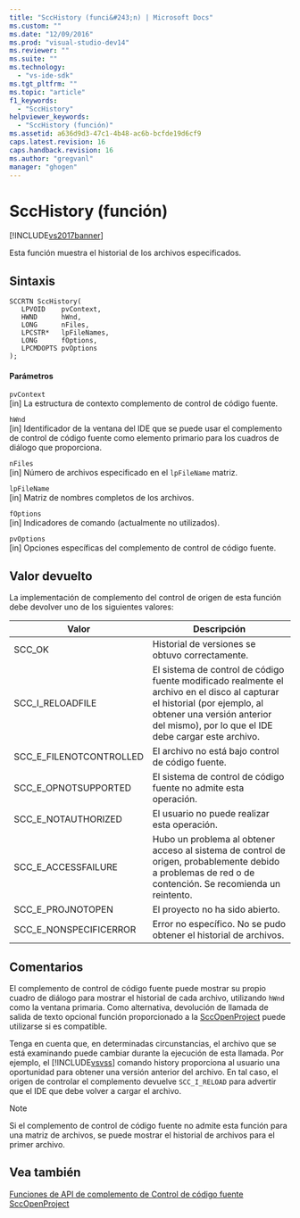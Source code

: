 ```yaml
---
title: "SccHistory (funci&#243;n) | Microsoft Docs"
ms.custom: ""
ms.date: "12/09/2016"
ms.prod: "visual-studio-dev14"
ms.reviewer: ""
ms.suite: ""
ms.technology: 
  - "vs-ide-sdk"
ms.tgt_pltfrm: ""
ms.topic: "article"
f1_keywords: 
  - "SccHistory"
helpviewer_keywords: 
  - "SccHistory (función)"
ms.assetid: a636d9d3-47c1-4b48-ac6b-bcfde19d6cf9
caps.latest.revision: 16
caps.handback.revision: 16
ms.author: "gregvanl"
manager: "ghogen"
---
```

# SccHistory (funci&#243;n)
[!INCLUDE[vs2017banner](../code-quality/includes/vs2017banner.md)]

Esta función muestra el historial de los archivos especificados.  
  
## Sintaxis  
  
```cpp#  
SCCRTN SccHistory(  
   LPVOID    pvContext,  
   HWND      hWnd,  
   LONG      nFiles,  
   LPCSTR*   lpFileNames,  
   LONG      fOptions,  
   LPCMDOPTS pvOptions  
);  
```  
  
#### Parámetros  
 `pvContext`  
 \[in\] La estructura de contexto complemento de control de código fuente.  
  
 `hWnd`  
 \[in\] Identificador de la ventana del IDE que se puede usar el complemento de control de código fuente como elemento primario para los cuadros de diálogo que proporciona.  
  
 `nFiles`  
 \[in\] Número de archivos especificado en el `lpFileName` matriz.  
  
 `lpFileName`  
 \[in\] Matriz de nombres completos de los archivos.  
  
 `fOptions`  
 \[in\] Indicadores de comando \(actualmente no utilizados\).  
  
 `pvOptions`  
 \[in\] Opciones específicas del complemento de control de código fuente.  
  
## Valor devuelto  
 La implementación de complemento del control de origen de esta función debe devolver uno de los siguientes valores:  
  
|Valor|Descripción|  
|-----------|-----------------|  
|SCC\_OK|Historial de versiones se obtuvo correctamente.|  
|SCC\_I\_RELOADFILE|El sistema de control de código fuente modificado realmente el archivo en el disco al capturar el historial \(por ejemplo, al obtener una versión anterior del mismo\), por lo que el IDE debe cargar este archivo.|  
|SCC\_E\_FILENOTCONTROLLED|El archivo no está bajo control de código fuente.|  
|SCC\_E\_OPNOTSUPPORTED|El sistema de control de código fuente no admite esta operación.|  
|SCC\_E\_NOTAUTHORIZED|El usuario no puede realizar esta operación.|  
|SCC\_E\_ACCESSFAILURE|Hubo un problema al obtener acceso al sistema de control de origen, probablemente debido a problemas de red o de contención. Se recomienda un reintento.|  
|SCC\_E\_PROJNOTOPEN|El proyecto no ha sido abierto.|  
|SCC\_E\_NONSPECIFICERROR|Error no específico. No se pudo obtener el historial de archivos.|  
  
## Comentarios  
 El complemento de control de código fuente puede mostrar su propio cuadro de diálogo para mostrar el historial de cada archivo, utilizando `hWnd` como la ventana primaria. Como alternativa, devolución de llamada de salida de texto opcional función proporcionado a la [SccOpenProject](../extensibility/sccopenproject-function.md) puede utilizarse si es compatible.  
  
 Tenga en cuenta que, en determinadas circunstancias, el archivo que se está examinando puede cambiar durante la ejecución de esta llamada. Por ejemplo, el [!INCLUDE[vsvss](../extensibility/includes/vsvss_md.md)] comando history proporciona al usuario una oportunidad para obtener una versión anterior del archivo. En tal caso, el origen de controlar el complemento devuelve `SCC_I_RELOAD` para advertir que el IDE que debe volver a cargar el archivo.  
  
> [!NOTE]
>  Si el complemento de control de código fuente no admite esta función para una matriz de archivos, se puede mostrar el historial de archivos para el primer archivo.  
  
## Vea también  
 [Funciones de API de complemento de Control de código fuente](../extensibility/source-control-plug-in-api-functions.md)   
 [SccOpenProject](../extensibility/sccopenproject-function.md)
